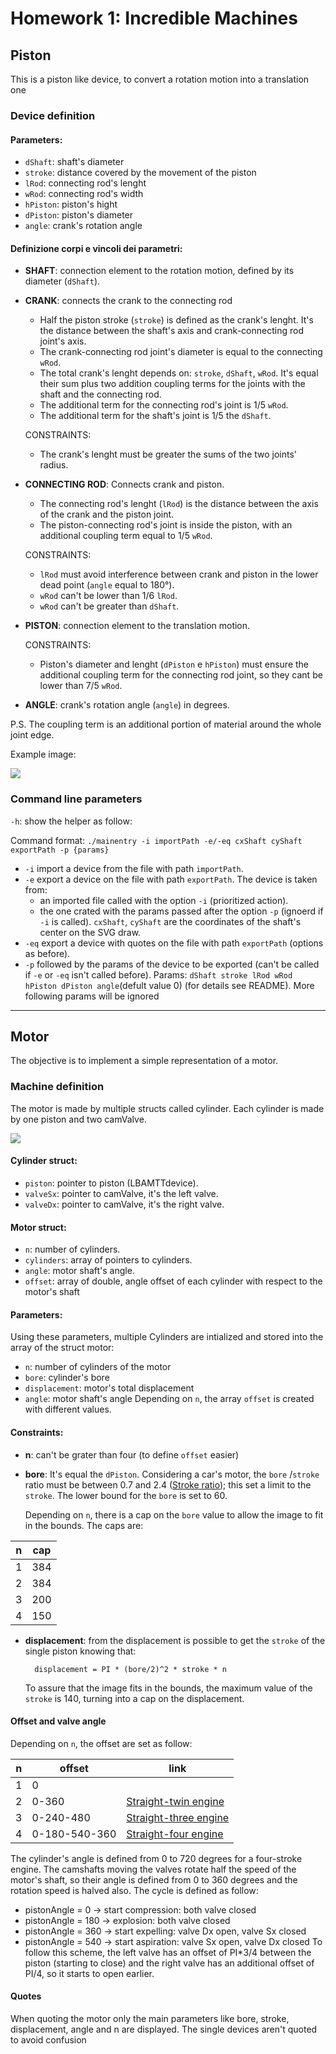 # Homework 1:  Incredible Machines
## Piston
This is a piston like device, to convert a rotation motion into a translation one

### Device definition

#### Parameters:
* `dShaft`: shaft's diameter 
* `stroke`: distance covered by the movement of the piston
* `lRod`: connecting rod's lenght
* `wRod`: connecting rod's width
* `hPiston`: piston's hight
* `dPiston`: piston's diameter
* `angle`: crank's rotation angle 

#### Definizione corpi e vincoli dei parametri:
* __SHAFT__: connection element to the rotation motion, defined by its diameter (`dShaft`).
* __CRANK__: connects the crank to the connecting rod
    - Half the piston stroke (`stroke`) is defined as the crank's lenght. It's the distance between the shaft's axis and crank-connecting rod joint's axis.
    - The crank-connecting rod joint's diameter is equal to the connecting `wRod`.
    - The total crank's lenght depends on: `stroke`, `dShaft`, `wRod`. It's equal their sum plus two addition coupling terms for the joints with the shaft and the connecting rod.
    - The additional term for the connecting rod's joint is 1/5 `wRod`.
    - The additional term for the shaft's joint is 1/5 the `dShaft`.

    CONSTRAINTS:
    - The crank's lenght must be greater the sums of the two joints' radius.
* __CONNECTING ROD__: Connects crank and piston.
    - The connecting rod's lenght (`lRod`) is the distance between the axis of the crank and the piston joint.
    - The piston-connecting rod's joint is inside the piston, with an additional coupling term equal to 1/5 `wRod`.

    CONSTRAINTS:
    - `lRod` must avoid interference between crank and piston in the lower dead point (`angle` equal to 180°). 
    - `wRod` can't be lower than 1/6 `lRod`.
    - `wRod` can't be greater than `dShaft`.
* __PISTON__: connection element to the translation motion.

    CONSTRAINTS:
    - Piston's diameter and lenght (`dPiston` e `hPiston`) must ensure the additional coupling term for the connecting rod joint, so they cant be lower than 7/5 `wRod`.
* __ANGLE__: crank's rotation angle (`angle`) in degrees.

P.S. The coupling term is an additional portion of material around the whole joint edge.

Example image: 

![](device.svg)

### Command line parameters
`-h`: show the helper as follow:

Command format: `./mainentry -i importPath -e/-eq cxShaft cyShaft exportPath -p {params}`
* `-i` import a device from the file with path `importPath`.
* `-e` export a device on the file with path `exportPath`. The device is taken from:
    - an imported file called with the option `-i` (prioritized action).
    - the one crated with the params passed after the option `-p` (ignoerd if `-i` is called).
    `cxShaft`, `cyShaft` are the coordinates of the shaft's center on the SVG draw.
* `-eq` export a device with quotes on the file with path `exportPath` (options as before).
* `-p` followed by the params of the device to be exported (can't be called if `-e` or `-eq` isn't called before).
    Params: `dShaft stroke lRod wRod hPiston dPiston angle`(defult value 0) (for details see README).
More following params will be ignored 

------

## Motor
The objective is to implement a simple representation of a motor.

### Machine definition
The motor is made by multiple structs called cylinder. Each cylinder is made by one piston and two camValve.

![](motor.svg)

#### Cylinder struct:
* `piston`: pointer to piston (LBAMTTdevice).
* `valveSx`: pointer to camValve, it's the left valve.
* `valveDx`: pointer to camValve, it's the right valve.

#### Motor struct:
* `n`: number of cylinders.
* `cylinders`: array of pointers to cylinders.
* `angle`: motor shaft's angle.
* `offset`: array of double, angle offset of each cylinder with respect to the motor's shaft

#### Parameters:
Using these parameters, multiple Cylinders are intialized and stored into the array of the struct motor:
* `n`: number of cylinders of the motor
* `bore`: cylinder's bore
* `displacement`: motor's total displacement
* `angle`: motor shaft's angle
Depending on `n`, the array `offset` is created with different values. 

#### Constraints:
* __n__: can't be grater than four (to define `offset` easier)
* __bore__: It's equal the `dPiston`. Considering a car's motor, the `bore` /`stroke` ratio must be between 0.7 and 2.4 ([Stroke ratio](https://en.wikipedia.org/wiki/Stroke_ratio)); this set a limit to the `stroke`. The lower bound for the `bore` is set to 60.
  
  Depending on `n`, there is a cap on the `bore` value to allow the image to fit in the bounds. The caps are:

| n  | cap |
|---|---|
| 1  | 384  |
| 2  | 384  |
| 3  | 200  |
| 4  | 150  |

* __displacement__: from the displacement is possible to get the `stroke` of the single piston knowing that: 
  
        displacement = PI * (bore/2)^2 * stroke * n

    To assure that the image fits in the bounds, the maximum value of the `stroke` is 140, turning into a cap on the displacement.

#### Offset and valve angle
Depending on `n`, the offset are set as follow:

| n  | offset | link |
|---|---|---|
| 1  | 0 |    |
| 2  | 0-360 |  [Straight-twin engine](https://en.wikipedia.org/wiki/Straight-twin_engine)  |
| 3  | 0-240-480 |  [Straight-three engine](https://en.wikipedia.org/wiki/Straight-three_engine)  |
| 4  | 0-180-540-360 |  [Straight-four engine](https://en.wikipedia.org/wiki/Straight-four_engine)  |

The cylinder's angle is defined from 0 to 720 degrees for a four-stroke engine. The camshafts moving the valves rotate half the speed of the motor's shaft, so their angle is defined from 0 to 360 degrees and the rotation speed is halved also. The cycle is defined as follow:
* pistonAngle = 0 -> start compression: both valve closed
* pistonAngle = 180 -> explosion: both valve closed
* pistonAngle = 360 -> start expelling: valve Dx open, valve Sx closed
* pistonAngle = 540 -> start aspiration: valve Sx open, valve Dx closed
To follow this scheme, the left valve has an offset of PI*3/4 between the piston (starting to close) and the right valve has an additional offset of PI/4, so it starts to open earlier.

#### Quotes
When quoting the motor only the main parameters like bore, stroke, displacement, angle and n are displayed. The single devices aren't quoted to avoid confusion